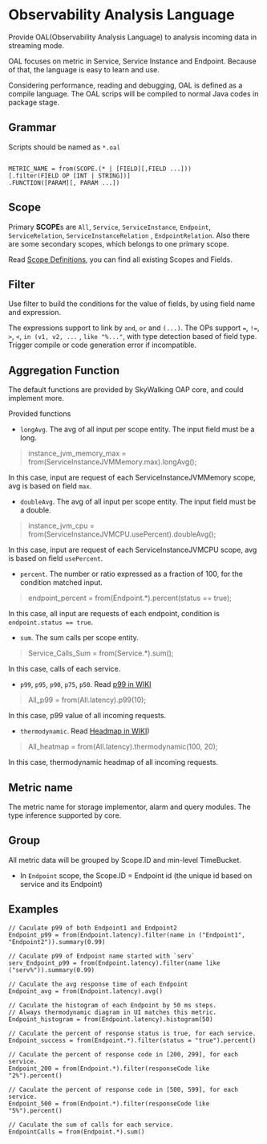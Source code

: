 # Observability Analysis Language

Provide OAL(Observability Analysis Language) to analysis incoming data in streaming mode.

OAL focuses on metric in Service, Service Instance and Endpoint. Because of that, the language is easy to learn and use.

Considering performance, reading and debugging, OAL is defined as a compile language. The OAL scrips will be compiled to
normal Java codes in package stage.

## Grammar

Scripts should be named as `*.oal`

```

METRIC_NAME = from(SCOPE.(* | [FIELD][,FIELD ...]))
[.filter(FIELD OP [INT | STRING])]
.FUNCTION([PARAM][, PARAM ...])
```

## Scope

Primary **SCOPE**s are `All`, `Service`, `ServiceInstance`, `Endpoint`, `ServiceRelation`, `ServiceInstanceRelation`
, `EndpointRelation`. Also there are some secondary scopes, which belongs to one primary scope.

Read [Scope Definitions](scope-definitions.md), you can find all existing Scopes and Fields.

## Filter

Use filter to build the conditions for the value of fields, by using field name and expression.

The expressions support to link by `and`, `or` and `(...)`. The OPs support `=`, `!=`, `>`, `<`, `in (v1, v2, ...`
, `like "%..."`, with type detection based of field type. Trigger compile or code generation error if incompatible.

## Aggregation Function

The default functions are provided by SkyWalking OAP core, and could implement more.

Provided functions

- `longAvg`. The avg of all input per scope entity. The input field must be a long.

> instance_jvm_memory_max = from(ServiceInstanceJVMMemory.max).longAvg();

In this case, input are request of each ServiceInstanceJVMMemory scope, avg is based on field `max`.

- `doubleAvg`. The avg of all input per scope entity. The input field must be a double.

> instance_jvm_cpu = from(ServiceInstanceJVMCPU.usePercent).doubleAvg();

In this case, input are request of each ServiceInstanceJVMCPU scope, avg is based on field `usePercent`.

- `percent`. The number or ratio expressed as a fraction of 100, for the condition matched input.

> endpoint_percent = from(Endpoint.*).percent(status == true);

In this case, all input are requests of each endpoint, condition is `endpoint.status == true`.

- `sum`. The sum calls per scope entity.

> Service_Calls_Sum = from(Service.*).sum();

In this case, calls of each service.

- `p99`, `p95`, `p90`, `p75`, `p50`. Read [p99 in WIKI](https://en.wikipedia.org/wiki/Percentile)

> All_p99 = from(All.latency).p99(10);

In this case, p99 value of all incoming requests.

- `thermodynamic`. Read [Headmap in WIKI](https://en.wikipedia.org/wiki/Heat_map))

> All_heatmap = from(All.latency).thermodynamic(100, 20);

In this case, thermodynamic headmap of all incoming requests.

## Metric name

The metric name for storage implementor, alarm and query modules. The type inference supported by core.

## Group

All metric data will be grouped by Scope.ID and min-level TimeBucket.

- In `Endpoint` scope, the Scope.ID = Endpoint id (the unique id based on service and its Endpoint)

## Examples

```
// Caculate p99 of both Endpoint1 and Endpoint2
Endpoint_p99 = from(Endpoint.latency).filter(name in ("Endpoint1", "Endpoint2")).summary(0.99)

// Caculate p99 of Endpoint name started with `serv`
serv_Endpoint_p99 = from(Endpoint.latency).filter(name like ("serv%")).summary(0.99)

// Caculate the avg response time of each Endpoint
Endpoint_avg = from(Endpoint.latency).avg()

// Caculate the histogram of each Endpoint by 50 ms steps.
// Always thermodynamic diagram in UI matches this metric. 
Endpoint_histogram = from(Endpoint.latency).histogram(50)

// Caculate the percent of response status is true, for each service.
Endpoint_success = from(Endpoint.*).filter(status = "true").percent()

// Caculate the percent of response code in [200, 299], for each service.
Endpoint_200 = from(Endpoint.*).filter(responseCode like "2%").percent()

// Caculate the percent of response code in [500, 599], for each service.
Endpoint_500 = from(Endpoint.*).filter(responseCode like "5%").percent()

// Caculate the sum of calls for each service.
EndpointCalls = from(Endpoint.*).sum()
```